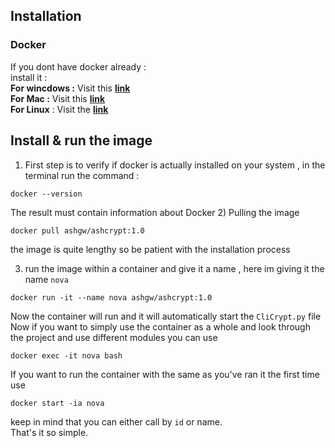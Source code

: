 ## Installation ## 
### Docker ###
If you dont have docker already : 
<br>install it : 
<br>
**For wincdows :**
Visit this **[link](https://docs.docker.com/desktop/install/windows-install/)** 
<br>
**For Mac :** 
Visit this **[link](https://docs.docker.com/desktop/install/mac-install/)** 
<br>
**For Linux** : Visit the **[link](https://docs.docker.com/engine/install/)**

## Install & run the image ##
1) First step is to verify if docker is actually installed on your system , in the terminal run the command : 
```shell
docker --version
```
The result must contain information about Docker
2) Pulling the image
```shell
docker pull ashgw/ashcrypt:1.0
```
the image is quite lengthy so be patient with the installation process

3) run the image within a container and give it a name , here im giving it the name `nova`
```shell
docker run -it --name nova ashgw/ashcrypt:1.0
```
Now the container will run and it will automatically start the `CliCrypt.py` file 
<br>
Now if you want to simply use the container as a whole and look through the project and use different modules you can use 
```
docker exec -it nova bash
```
If you want to run the container with the same as you've ran it the first time use 
```
docker start -ia nova 
```
keep in  mind that you can either call by `id` or name.
<br>That's it so simple.
